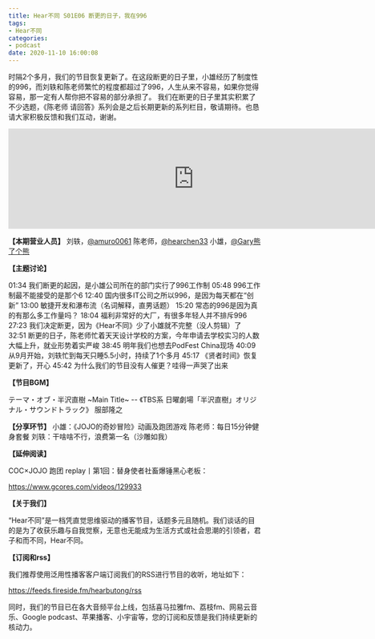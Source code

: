 ```yaml
---
title: Hear不同 S01E06 断更的日子，我在996
tags:
- Hear不同
categories:
- podcast
date: 2020-11-10 16:00:08
---
```

时隔2个多月，我们的节目恢复更新了。在这段断更的日子里，小雄经历了制度性的996，而刘轶和陈老师繁忙的程度都超过了996，人生从来不容易，如果你觉得容易，那一定有人帮你把不容易的部分承担了。
我们在断更的日子里其实积累了不少选题，《陈老师 请回答》系列会是之后长期更新的系列栏目，敬请期待。也恳请大家积极反馈和我们互动，谢谢。
<!--more-->

<iframe src="https://player.fireside.fm/v2/CSKDZ64u+H00dPagv?theme=dark" width="740" height="200" frameborder="0" scrolling="no"></iframe>

**【本期营业人员】**
刘轶，[@amuro0061](https://www.weibo.com/u/1730354404)
陈老师，[@hearchen33](https://www.weibo.com/u/7475078094)
小雄，[@Gary熊了个熊](https://www.weibo.com/u/5628876835)



**【主题讨论】**

01:34 我们断更的起因，是小雄公司所在的部门实行了996工作制
05:48 996工作制最不能接受的是那个6
12:40 国内很多IT公司之所以996，是因为每天都在“创新”
13:00 敏捷开发和瀑布流（名词解释，直男话题）
15:20 常态的996是因为真的有那么多工作量吗？
18:04 福利非常好的大厂，有很多年轻人并不排斥996
27:23 我们决定断更，因为《Hear不同》少了小雄就不完整（没人剪辑）了
32:51 断更的日子，陈老师忙着天天设计学校的方案，今年申请去学校实习的人数大幅上升，就业形势着实严峻
38:45 明年我们也想去PodFest China现场
40:09 从9月开始，刘轶忙到每天只睡5.5小时，持续了1个多月
45:17 《贤者时间》恢复更新了，开心
45:42 为什么我们的节目没有人催更？哇得一声哭了出来

**【节目BGM】**

テーマ・オブ・半沢直樹 ~Main Title~ -- 《TBS系 日曜劇場「半沢直樹」オリジナル・サウンドトラック》 服部隆之


**【分享环节】**
小雄：《JOJO的奇妙冒险》动画及跑团游戏
陈老师：每日15分钟健身套餐
刘轶：干啥啥不行，浪费第一名（沙雕如我）



**【延伸阅读】**

COC×JOJO 跑团 replay丨第1回：替身使者社畜爆锤黑心老板：

https://www.gcores.com/videos/129933



**【关于我们】**

“Hear不同”是一档凭直觉思维驱动的播客节目，话题多元且随机。我们谈话的目的是为了收获乐趣与自我觉察，无意也无能成为生活方式或社会思潮的引领者，君子和而不同，Hear不同。

**【订阅和rss】**

我们推荐使用泛用性播客客户端订阅我们的RSS进行节目的收听，地址如下：

https://feeds.fireside.fm/hearbutong/rss

同时，我们的节目已在各大音频平台上线，包括喜马拉雅fm、荔枝fm、网易云音乐、Google podcast、苹果播客、小宇宙等，您的订阅和反馈是我们持续更新的核动力。